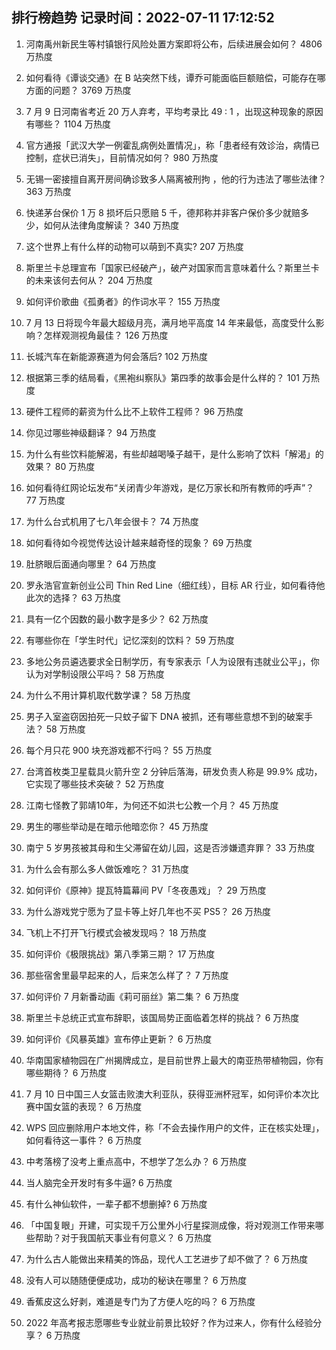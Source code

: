 
## 排行榜趋势 记录时间：2022-07-11 17:12:52
  
  1. 河南禹州新民生等村镇银行风险处置方案即将公布，后续进展会如何？ 4806 万热度
    
  2. 如何看待《谭谈交通》在 B 站突然下线，谭乔可能面临巨额赔偿，可能存在哪方面的问题？ 3769 万热度
    
  3. 7 月 9 日河南省考近 20 万人弃考，平均考录比 49 : 1 ，出现这种现象的原因有哪些？ 1104 万热度
    
  4. 官方通报「武汉大学一例霍乱病例处置情况」，称「患者经有效诊治，病情已控制，症状已消失」，目前情况如何？ 980 万热度
    
  5. 无锡一密接擅自离开房间确诊致多人隔离被刑拘 ，他的行为违法了哪些法律？ 363 万热度
    
  6. 快递茅台保价 1 万 8 损坏后只愿赔 5 千，德邦称并非客户保价多少就赔多少，如何从法律角度解读？ 340 万热度
    
  7. 这个世界上有什么样的动物可以萌到不真实? 207 万热度
    
  8. 斯里兰卡总理宣布「国家已经破产」，破产对国家而言意味着什么？斯里兰卡的未来该何去何从？ 204 万热度
    
  9. 如何评价歌曲《孤勇者》的作词水平？ 155 万热度
    
  10. 7 月 13 日将现今年最大超级月亮，满月地平高度 14 年来最低，高度受什么影响？怎样观测视角最佳？ 126 万热度
    
  11. 长城汽车在新能源赛道为何会落后? 102 万热度
    
  12. 根据第三季的结局看，《黑袍纠察队》第四季的故事会是什么样的？ 101 万热度
    
  13. 硬件工程师的薪资为什么比不上软件工程师？ 96 万热度
    
  14. 你见过哪些神级翻译？ 94 万热度
    
  15. 为什么有些饮料能解渴，有些却越喝嗓子越干，是什么影响了饮料「解渴」的效果？ 80 万热度
    
  16. 如何看待红网论坛发布“关闭青少年游戏，是亿万家长和所有教师的呼声”？ 77 万热度
    
  17. 为什么台式机用了七八年会很卡？ 74 万热度
    
  18. 如何看待如今视觉传达设计越来越奇怪的现象？ 69 万热度
    
  19. 肚脐眼后面通向哪里？ 64 万热度
    
  20. 罗永浩官宣新创业公司 Thin Red Line（细红线），目标 AR 行业，如何看待他此次的选择？ 63 万热度
    
  21. 具有一亿个因数的最小数字是多少？ 62 万热度
    
  22. 有哪些你在「学生时代」记忆深刻的饮料？ 59 万热度
    
  23. 多地公务员遴选要求全日制学历，有专家表示「人为设限有违就业公平」，你认为对学制设限公平吗？ 58 万热度
    
  24. 为什么不用计算机取代数学课？ 58 万热度
    
  25. 男子入室盗窃因拍死一只蚊子留下 DNA 被抓，还有哪些意想不到的破案手法？ 58 万热度
    
  26. 每个月只花 900 块充游戏都不行吗？ 55 万热度
    
  27. 台湾首枚类卫星载具火箭升空 2 分钟后落海，研发负责人称是 99.9% 成功，它实现了哪些技术突破？ 52 万热度
    
  28. 江南七怪教了郭靖10年，为何还不如洪七公教一个月？ 45 万热度
    
  29. 男生的哪些举动是在暗示他暗恋你？ 45 万热度
    
  30. 南宁 5 岁男孩被其母和生父滞留在幼儿园，这是否涉嫌遗弃罪？ 33 万热度
    
  31. 为什么会有那么多人做饭难吃？ 31 万热度
    
  32. 如何评价《原神》提瓦特篇幕间 PV「冬夜愚戏」？ 29 万热度
    
  33. 为什么游戏党宁愿为了显卡等上好几年也不买 PS5？ 26 万热度
    
  34. 飞机上不打开飞行模式会被发现吗？ 18 万热度
    
  35. 如何评价《极限挑战》第八季第三期？ 17 万热度
    
  36. 那些宿舍里最早起来的人，后来怎么样了？ 7 万热度
    
  37. 如何评价 7 月新番动画《莉可丽丝》第二集？ 6 万热度
    
  38. 斯里兰卡总统正式宣布辞职，该国局势正面临着怎样的挑战？ 6 万热度
    
  39. 如何评价《风暴英雄》宣布停止更新？ 6 万热度
    
  40. 华南国家植物园在广州揭牌成立，是目前世界上最大的南亚热带植物园，你有哪些期待？ 6 万热度
    
  41. 7 月 10 日中国三人女篮击败澳大利亚队，获得亚洲杯冠军，如何评价本次比赛中国女篮的表现？ 6 万热度
    
  42. WPS 回应删除用户本地文件，称「不会去操作用户的文件，正在核实处理」，如何看待这一事件？ 6 万热度
    
  43. 中考落榜了没考上重点高中，不想学了怎么办？ 6 万热度
    
  44. 当人脑完全开发时有多牛逼? 6 万热度
    
  45. 有什么神仙软件，一辈子都不想删掉? 6 万热度
    
  46. 「中国复眼」开建，可实现千万公里外小行星探测成像，将对观测工作带来哪些帮助？对于我国航天事业有何意义？ 6 万热度
    
  47. 为什么古人能做出来精美的饰品，现代人工艺进步了却不做了？ 6 万热度
    
  48. 没有人可以随随便便成功，成功的秘诀在哪里？ 6 万热度
    
  49. 香蕉皮这么好剥，难道是专门为了方便人吃的吗？ 6 万热度
    
  50. 2022 年高考报志愿哪些专业就业前景比较好？作为过来人，你有什么经验分享？ 6 万热度
    